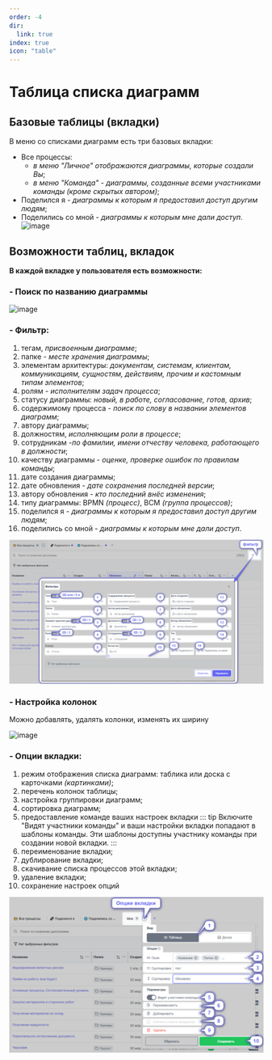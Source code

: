 ```yaml
---
order: -4
dir:
  link: true
index: true
icon: "table"
---
```


# Таблица списка диаграмм

## Базовые таблицы (вкладки)
В меню со списками диаграмм есть три базовых вкладки:
- Все процессы:
   - _в меню "Личное" отображаются диаграммы, которые создали Вы_;
   - _в меню "Команда" - диаграммы, созданные всеми участниками команды (кроме скрытых автором)_;
- Поделился я  - _диаграммы к которым я предоставил доступ другим людям_;
- Поделились со мной - _диаграммы к которым мне дали доступ_.
![image](main_personal.png)


## Возможности таблиц, вкладок
**В каждой вкладке у пользователя есть возможности:**

### - Поиск по названию диаграммы
![image](table_search.png)

### - Фильтр:
   1) тегам, _присвоенным диаграмме_;
   2) папке - _месте хранения диаграммы_;
   3) элементам архитектуры: _документам, системам, клиентам, коммуникациям, сущностям, действиям, прочим и кастомным типам элементов_;
   4) ролям _- исполнителям задач процесса_;
   5) статусу диаграммы: _новый, в работе, согласование, готов, архив_;
   6) содержимому процесса - _поиск по слову в названии элементов диаграмм_;
   7) автору диаграммы;
   8) должностям, _исполняющим роли в процессе_;
   9) сотрудникам -_по фамилии, имени отчеству человека, работающего в должности_;
   10) качеству диаграммы - _оценке, проверке ошибок по правилам команды_;
   11) дате создания диаграммы;
   12) дате обновления - _дате сохранения последней версии_;
   13) автору обновления - _кто последний внёс изменения_;
   14) типу диаграммы: BPMN _(процесс)_, BCM _(группа процессов)_;
   15) поделился я - _диаграммы к которым я предоставил доступ другим людям_;
   16) поделились со мной - _диаграммы к которым мне дали доступ_.

![image](table_filter.png)

### - Настройка колонок
Можно добавлять, удалять колонки, изменять их ширину

![image](table_columns.png)


### - Опции вкладки:
1) режим отображения списка диаграмм: таблика или доска с карточками _(картинками)_;
2) перечень колонок таблицы;
3) настройка группировки диаграмм;
4) сортировка диаграмм;
5) предоставление команде ваших настроек вкладки
::: tip
Включите "Видят участники команды" и ваши настройки вкладки попадают в шаблоны команды. Эти шаблоны доступны участнику команды при создании новой вкладки.
:::
6) переименование вкладки;
7) дублирование вкладки;
8) скачивание списка процессов этой вкладки;
9) удаление вкладки;
10) сохранение настроек опций

![image](table_options.png)